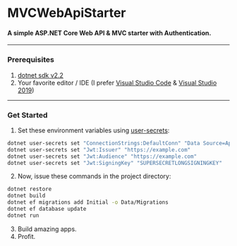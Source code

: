 # MVCWebApiStarter
#### A simple ASP.NET Core Web API & MVC starter with Authentication.

------

### Prerequisites
1. [dotnet sdk v2.2](https://dotnet.microsoft.com/download/dotnet-core/2.2)
2. Your favorite editor / IDE (I prefer [Visual Studio Code](https://code.visualstudio.com) & [Visual Studio 2019](https://visualstudio.microsoft.com))

------

### Get Started
1. Set these environment variables using [user-secrets](https://docs.microsoft.com/en-us/aspnet/core/security/app-secrets):
```bash
dotnet user-secrets set "ConnectionStrings:DefaultConn" "Data Source=App.db"
dotnet user-secrets set "Jwt:Issuer" "https://example.com"
dotnet user-secrets set "Jwt:Audience" "https://example.com"
dotnet user-secrets set "Jwt:SigningKey" "SUPERSECRETLONGSIGNINGKEY"
```
2. Now, issue these commands in the project directory:
```bash
dotnet restore
dotnet build
dotnet ef migrations add Initial -o Data/Migrations
dotnet ef database update
dotnet run
```
3. Build amazing apps.
4. Profit.
